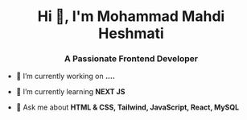 <h1 align="center">Hi 👋, I'm Mohammad Mahdi Heshmati</h1>
<h3 align="center">A Passionate Frontend Developer</h3>

- 🔭 I’m currently working on **....**

- 🌱 I’m currently learning **NEXT JS**

- 💬 Ask me about **HTML & CSS, Tailwind, JavaScript, React, MySQL**
